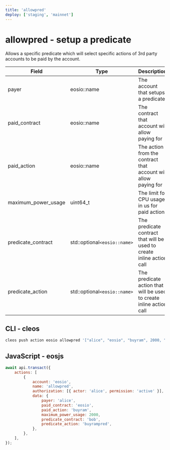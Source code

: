 ```yaml
---
title: 'allowpred'
deploy: ['staging', 'mainnet']
---
```


# allowpred - setup a predicate

Allows a specific predicate which will select specific actions of 3rd party accounts to be paid by the account.

| Field               | Type                         | Description                                                           |
| ------------------- | ---------------------------- | --------------------------------------------------------------------- |
| payer               | eosio::name                  | The account that setups a predicate                                   |
| paid_contract       | eosio::name                  | The contract that account will allow paying for                       |
| paid_action         | eosio::name                  | The action from the contract that account will allow paying for       |
| maximum_power_usage | uint64_t                     | The limit for CPU usage in us for paid action                         |
| predicate_contract  | std::optional`<eosio::name>` | The predicate contract that will be used to create inline action call |
| predicate_action    | std::optional`<eosio::name>` | The predicate action that will be used to create inline action call   |

## CLI - cleos

```sh
cleos push action eosio allowpred '["alice", "eosio", "buyram", 2000, "bob", "buyrampred"]' -p alice
```

## JavaScript - eosjs

```js
await api.transact({
    actions: [
        {
            account: 'eosio',
            name: 'allowpred',
            authorization: [{ actor: 'alice', permission: 'active' }],
            data: {
                payer: 'alice',
                paid_contract: 'eosio',
                paid_action: 'buyram',
                maximum_power_usage: 2000,
                predicate_contract: 'bob',
                predicate_action: 'buyrampred',
            },
        },
    ],
});
```
